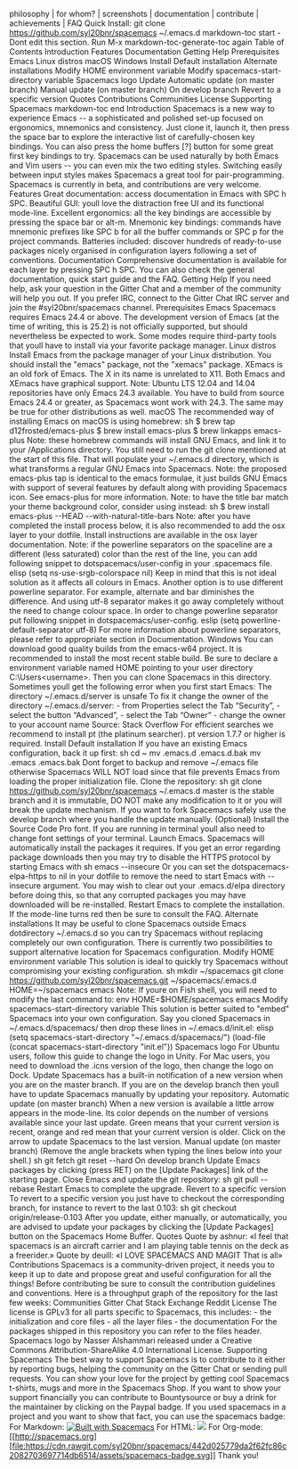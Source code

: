 philosophy | for whom? | screenshots | documentation | contribute | achievements | FAQ Quick Install: git clone https://github.com/syl20bnr/spacemacs ~/.emacs.d markdown-toc start - Dont edit this section. Run M-x markdown-toc-generate-toc again Table of Contents Introduction Features Documentation Getting Help Prerequisites Emacs Linux distros macOS Windows Install Default installation Alternate installations Modify HOME environment variable Modify spacemacs-start-directory variable Spacemacs logo Update Automatic update (on master branch) Manual update (on master branch) On develop branch Revert to a specific version Quotes Contributions Communities License Supporting Spacemacs markdown-toc end Introduction Spacemacs is a new way to experience Emacs -- a sophisticated and polished set-up focused on ergonomics, mnemonics and consistency. Just clone it, launch it, then press the space bar to explore the interactive list of carefully-chosen key bindings. You can also press the home buffers [?] button for some great first key bindings to try. Spacemacs can be used naturally by both Emacs and Vim users -- you can even mix the two editing styles. Switching easily between input styles makes Spacemacs a great tool for pair-programming. Spacemacs is currently in beta, and contributions are very welcome. Features Great documentation: access documentation in Emacs with SPC h SPC. Beautiful GUI: youll love the distraction free UI and its functional mode-line. Excellent ergonomics: all the key bindings are accessible by pressing the space bar or alt-m. Mnemonic key bindings: commands have mnemonic prefixes like SPC b for all the buffer commands or SPC p for the project commands. Batteries included: discover hundreds of ready-to-use packages nicely organised in configuration layers following a set of conventions. Documentation Comprehensive documentation is available for each layer by pressing SPC h SPC. You can also check the general documentation, quick start guide and the FAQ. Getting Help If you need help, ask your question in the Gitter Chat and a member of the community will help you out. If you prefer IRC, connect to the Gitter Chat IRC server and join the #syl20bnr/spacemacs channel. Prerequisites Emacs Spacemacs requires Emacs 24.4 or above. The development version of Emacs (at the time of writing, this is 25.2) is not officially supported, but should nevertheless be expected to work. Some modes require third-party tools that youll have to install via your favorite package manager. Linux distros Install Emacs from the package manager of your Linux distribution. You should install the "emacs" package, not the "xemacs" package. XEmacs is an old fork of Emacs. The X in its name is unrelated to X11. Both Emacs and XEmacs have graphical support. Note: Ubuntu LTS 12.04 and 14.04 repositories have only Emacs 24.3 available. You have to build from source Emacs 24.4 or greater, as Spacemacs wont work with 24.3. The same may be true for other distributions as well. macOS The recommended way of installing Emacs on macOS is using homebrew: sh $ brew tap d12frosted/emacs-plus $ brew install emacs-plus $ brew linkapps emacs-plus Note: these homebrew commands will install GNU Emacs, and link it to your /Applications directory. You still need to run the git clone mentioned at the start of this file. That will populate your ~/.emacs.d directory, which is what transforms a regular GNU Emacs into Spacemacs. Note: the proposed emacs-plus tap is identical to the emacs formulae, it just builds GNU Emacs with support of several features by default along with providing Spacemacs icon. See emacs-plus for more information. Note: to have the title bar match your theme background color, consider using instead: sh $ brew install emacs-plus --HEAD --with-natural-title-bars Note: after you have completed the install process below, it is also recommended to add the osx layer to your dotfile. Install instructions are available in the osx layer documentation. Note: if the powerline separators on the spaceline are a different (less saturated) color than the rest of the line, you can add following snippet to dotspacemacs/user-config in your .spacemacs file. elisp (setq ns-use-srgb-colorspace nil) Keep in mind that this is not ideal solution as it affects all colours in Emacs. Another option is to use different powerline separator. For example, alternate and bar diminishes the difference. And using utf-8 separator makes it go away completely without the need to change colour space. In order to change powerline separator put following snippet in dotspacemacs/user-config. eslip (setq powerline-default-separator utf-8) For more information about powerline separators, please refer to appropriate section in Documentation. Windows You can download good quality builds from the emacs-w64 project. It is recommended to install the most recent stable build. Be sure to declare a environment variable named HOME pointing to your user directory C:\Users\<username>. Then you can clone Spacemacs in this directory. Sometimes youll get the following error when you first start Emacs: The directory ~/.emacs.d/server is unsafe To fix it change the owner of the directory ~/.emacs.d/server: - from Properties select the Tab “Security”, - select the button “Advanced”, - select the Tab “Owner” - change the owner to your account name Source: Stack Overflow For efficient searches we recommend to install pt (the platinum searcher). pt version 1.7.7 or higher is required. Install Default installation If you have an existing Emacs configuration, back it up first: sh cd ~ mv .emacs.d .emacs.d.bak mv .emacs .emacs.bak Dont forget to backup and remove ~/.emacs file otherwise Spacemacs WILL NOT load since that file prevents Emacs from loading the proper initialization file. Clone the repository: sh git clone https://github.com/syl20bnr/spacemacs ~/.emacs.d master is the stable branch and it is immutable, DO NOT make any modification to it or you will break the update mechanism. If you want to fork Spacemacs safely use the develop branch where you handle the update manually. (Optional) Install the Source Code Pro font. If you are running in terminal youll also need to change font settings of your terminal. Launch Emacs. Spacemacs will automatically install the packages it requires. If you get an error regarding package downloads then you may try to disable the HTTPS protocol by starting Emacs with sh emacs --insecure Or you can set the dotspacemacs-elpa-https to nil in your dotfile to remove the need to start Emacs with --insecure argument. You may wish to clear out your .emacs.d/elpa directory before doing this, so that any corrupted packages you may have downloaded will be re-installed. Restart Emacs to complete the installation. If the mode-line turns red then be sure to consult the FAQ. Alternate installations It may be useful to clone Spacemacs outside Emacs dotdirectory ~/.emacs.d so you can try Spacemacs without replacing completely our own configuration. There is currently two possibilities to support alternative location for Spacemacs configuration. Modify HOME environment variable This solution is ideal to quickly try Spacemacs without compromising your existing configuration. sh mkdir ~/spacemacs git clone https://github.com/syl20bnr/spacemacs.git ~/spacemacs/.emacs.d HOME=~/spacemacs emacs Note: If youre on Fish shell, you will need to modify the last command to: env HOME=$HOME/spacemacs emacs Modify spacemacs-start-directory variable This solution is better suited to "embed" Spacemacs into your own configuration. Say you cloned Spacemacs in ~/.emacs.d/spacemacs/ then drop these lines in ~/.emacs.d/init.el: elisp (setq spacemacs-start-directory "~/.emacs.d/spacemacs/") (load-file (concat spacemacs-start-directory "init.el")) Spacemacs logo For Ubuntu users, follow this guide to change the logo in Unity. For Mac users, you need to download the .icns version of the logo, then change the logo on Dock. Update Spacemacs has a built-in notification of a new version when you are on the master branch. If you are on the develop branch then youll have to update Spacemacs manually by updating your repository. Automatic update (on master branch) When a new version is available a little arrow appears in the mode-line. Its color depends on the number of versions available since your last update. Green means that your current version is recent, orange and red mean that your current version is older. Click on the arrow to update Spacemacs to the last version. Manual update (on master branch) (Remove the angle brackets when typing the lines below into your shell.) sh git fetch git reset --hard <tag version which you are updating to> On develop branch Update Emacs packages by clicking (press RET) on the [Update Packages] link of the starting page. Close Emacs and update the git repository: sh git pull --rebase Restart Emacs to complete the upgrade. Revert to a specific version To revert to a specific version you just have to checkout the corresponding branch, for instance to revert to the last 0.103: sh git checkout origin/release-0.103 After you update, either manually, or automatically, you are advised to update your packages by clicking the [Update Packages] button on the Spacemacs Home Buffer. Quotes Quote by ashnur: «I feel that spacemacs is an aircraft carrier and I am playing table tennis on the deck as a freerider.» Quote by deuill: «I LOVE SPACEMACS AND MAGIT That is all» Contributions Spacemacs is a community-driven project, it needs you to keep it up to date and propose great and useful configuration for all the things! Before contributing be sure to consult the contribution guidelines and conventions. Here is a throughput graph of the repository for the last few weeks: Communities Gitter Chat Stack Exchange Reddit License The license is GPLv3 for all parts specific to Spacemacs, this includes: - the initialization and core files - all the layer files - the documentation For the packages shipped in this repository you can refer to the files header. Spacemacs logo by Nasser Alshammari released under a Creative Commons Attribution-ShareAlike 4.0 International License. Supporting Spacemacs The best way to support Spacemacs is to contribute to it either by reporting bugs, helping the community on the Gitter Chat or sending pull requests. You can show your love for the project by getting cool Spacemacs t-shirts, mugs and more in the Spacemacs Shop. If you want to show your support financially you can contribute to Bountysource or buy a drink for the maintainer by clicking on the Paypal badge. If you used spacemacs in a project and you want to show that fact, you can use the spacemacs badge: For Markdown: [![Built with Spacemacs](https://cdn.rawgit.com/syl20bnr/spacemacs/442d025779da2f62fc86c2082703697714db6514/assets/spacemacs-badge.svg)](http://spacemacs.org) For HTML: <a href="http://spacemacs.org"><img src="https://cdn.rawgit.com/syl20bnr/spacemacs/442d025779da2f62fc86c2082703697714db6514/assets/spacemacs-badge.svg" /></a> For Org-mode: [[http://spacemacs.org][file:https://cdn.rawgit.com/syl20bnr/spacemacs/442d025779da2f62fc86c2082703697714db6514/assets/spacemacs-badge.svg]] Thank you!